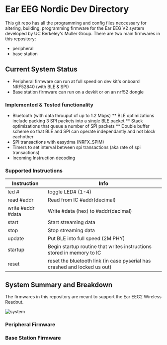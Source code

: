 # Ear EEG Nordic Dev Directory

This git repo has all the programming and config files neccessary for altering, building, programming firmware for the Ear EEG V2 system developed by UC Berkeley's Muller Group. There are two main firmwares in this repository:
* peripheral
* base station

## Current System Status
* Peripheral firmware can run at full speed on dev kit's onboard NRF52840 (with BLE & SPI)
* Base station firmware can run on a devkit or on an nrf52 dongle

### Implemented & Tested functionality
* Bluetooth (with data throuput of up to 1.2 Mbps)
** BLE optimizations include packing 3 SPI packets into a single BLE packet
** Stack optimizations that queue a number of SPI packets
** Double buffer scheme so that BLE and SPI can operate independantly and not block eachother
* SPI transactions with easydma (NRFX_SPIM)
* Timers to set interval between spi transactions (aka rate of spi transactions)
* Incoming Instruction decoding

### Supported Instructions
| Instruction       | Info                                                                      |
|-------------------|---------------------------------------------------------------------------|
| led #             | toggle LED# (1-4)                                                         |
| read #addr        | Read from IC #addr(decimal)                                               |
| write #addr #data | Write #data (hex) to #addr(decimal)                                       |
| start             | Start streaming data                                                      |
| stop              | Stop streaming data                                                       |
| update            | Put BLE into full speed (2M PHY)                                          |
| startup           | Begin startup routine that writes instructions stored in memory to IC     |
| reset             | reset the bluetooth link (in case pyserial has crashed and locked us out) |

## System Summary and Breakdown
The firmwares in this repository are meant to support the Ear EEG2 Wireless Readout.

<img src="/Ear_EEG_Nordic/images/system_diagram.png" alt="system" title="System Block Diagram">

### Peripheral Firmware

### Base Station Firmware


